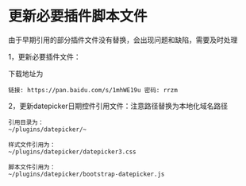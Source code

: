 # 更新必要插件脚本文件

由于早期引用的部分插件文件没有替换，会出现问题和缺陷，需要及时处理

1，更新必要插件文件：

下载地址为

```
链接: https://pan.baidu.com/s/1mhWE19u 密码: rrzm
```

2，更新datepicker日期控件引用文件：注意路径替换为本地化域名路径

```
引用目录为：
~/plugins/datepicker/~

样式文件引用为：
~/plugins/datepicker/datepicker3.css

脚本文件引用为：
~/plugins/datepicker/bootstrap-datepicker.js
```



